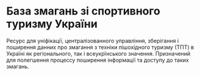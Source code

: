 # База змагань зі спортивного туризму України

Ресурс для уніфікації, централізованного управління, зберігання і поширення данних про змагання з техніки пішохідного 
туризму (ТПТ) в Україні як регіонального, так і всеукрїнського значення. Призначений для полегшення процессу поширення 
інформації та доступу до таких змагань.
